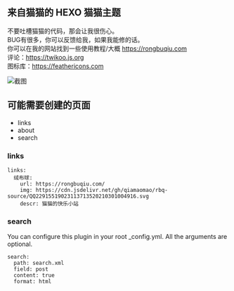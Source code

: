 ## 来自猫猫的 HEXO 猫猫主题

不要吐槽猫猫的代码，那会让我很伤心。
<br>
BUG有很多，你可以反馈给我，如果我能修的话。
<br>
你可以在我的网站找到一些使用教程/大概
https://rongbuqiu.com
<br>
评论：https://twikoo.js.org
<br>
图标库：https://feathericons.com
<br>

![截图](https://p.pstatp.com/origin/pgc-image/371463e70d9b468aba51c1c19f083b57)

## 可能需要创建的页面
 - links
 - about
 - search

### links
```
links: 
  绒布球: 
    url: https://rongbuqiu.com/
    img: https://cdn.jsdelivr.net/gh/qiamaomao/rbq-source/QQ22915519023113713520210301004916.svg
    descr: 猫猫的快乐小站
```

### search

You can configure this plugin in your root _config.yml. All the arguments are optional.

```
search:
  path: search.xml
  field: post
  content: true
  format: html
```